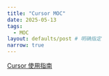 ```yaml
---
title: "Cursor MOC"
date: 2025-05-13
tags:
  - MOC
layout: defaults/post # 明确指定
narrow: true
---
```


[Cursor 使用指南](/cursor-docs/MOC-Cursor-User-Guide.html)
